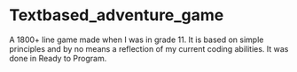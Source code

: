 Textbased_adventure_game
========================

A 1800+ line game made when I was in grade 11. It is based on simple
principles and by no means a reflection of my current coding abilities.
It was done in Ready to Program.
